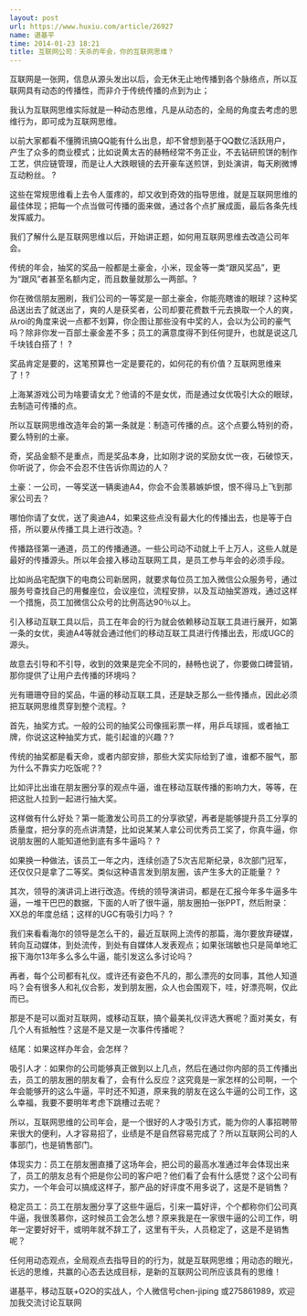 ```yaml
---
layout: post
url: https://www.huxiu.com/article/26927
name: 谌基平
time: 2014-01-23 18:21
title: 互联网公司：天杀的年会，你的互联网思维？
---
```

互联网是一张网，信息从源头发出以后，会无休无止地传播到各个脉络点，所以互联网具有动态的传播性，而非介于传统传播的点到为止；

我认为互联网思维实际就是一种动态思维，凡是从动态的，全局的角度去考虑的思维行为，即可成为互联网思维。

以前大家都看不懂腾讯搞QQ能有什么出息，却不曾想到基于QQ数亿活跃用户，产生了众多的商业模式；比如说黄太吉的赫畅经常不务正业，不去钻研煎饼的制作工艺，供应链管理，而是让人大跌眼镜的去开豪车送煎饼，到处演讲，每天刷微博互动粉丝。 ?

这些在常规思维看上去令人蛋疼的，却又收到奇效的指导思维，就是互联网思维的最佳体现；把每一个点当做可传播的面来做，通过各个点扩展成面，最后各条先线发挥威力。

我们了解什么是互联网思维以后，开始讲正题，如何用互联网思维去改造公司年会。

传统的年会，抽奖的奖品一般都是土豪金，小米，现金等一类“跟风奖品”，更为“跟风”者甚至名额内定，而且数量就那么一两部。?

你在微信朋友圈刷，我们公司的一等奖是一部土豪金，你能亮瞎谁的眼球？这种奖品送出去了就送出了，爽的人是获奖者，公司却要花费数千元去换取一个人的爽，从roi的角度来说一点都不划算，你企图让那些没有中奖的人，会以为公司的豪气吗？除非你发一百部土豪金差不多；员工的满意度得不到任何提升，也就是说这几千块钱白搭了！ ?

奖品肯定是要的，这笔预算也一定是要花的，如何花的有价值？互联网思维来了！?

上海某游戏公司为啥要请女尤？他请的不是女优，而是通过女优吸引大众的眼球，去制造可传播的点。

所以互联网思维改造年会的第一条就是：制造可传播的点。这个点要么特别的奇，要么特别的土豪。

奇，奖品金额不是重点，而是奖品本身，比如刚才说的奖励女优一夜，石破惊天，你听说了，你会不会忍不住告诉你周边的人？

土豪：一公司，一等奖送一辆奥迪A4，你会不会羡慕嫉妒恨，恨不得马上飞到那家公司去？

哪怕你请了女优，送了奥迪A4，如果这些点没有最大化的传播出去，也是等于白搭，所以要从传播工具上进行改造。?

传播路径第一通道，员工的传播通道。一些公司动不动就上千上万人，这些人就是最好的传播源头。所以年会接入移动互联网工具，是员工参与年会的必须手段。

比如尚品宅配旗下的电商公司新居网，就要求每位员工加入微信公众服务号，通过服务号查找自己的用餐座位，会议座位，流程安排，以及互动抽奖游戏，通过这样一个措施，员工加微信公众号的比例高达90％以上。

引入移动互联工具以后，员工在年会的行为就会依赖移动互联工具进行展开，如第一条的女优，奥迪A4等就会通过他们的移动互联工具进行传播出去，形成UGC的源头。

故意去引导和不引导，收到的效果是完全不同的，赫畅也说了，你要做口碑营销，那你提供了让用户去传播的环境吗？

光有珊珊夺目的奖品，牛逼的移动互联工具，还是缺乏那么一些传播点，因此必须把互联网思维贯穿到整个流程。?

首先，抽奖方式。一般的公司的抽奖公司像摇彩票一样，用乒乓球摇，或者抽工牌，你说这这种抽奖方式，能引起谁的兴趣？?

传统的抽奖都是看天命，或者内部安排，那些大奖实际给到了谁，谁都不服气，那为什么不靠实力吃饭呢？?

比如评比出谁在朋友圈分享的观点牛逼，谁在移动互联传播的影响力大，等等，在把这批人拉到一起进行抽大奖。

这样做有什么好处？第一能激发公司员工的分享欲望，再者是能够提升员工分享的质量度，把分享的亮点讲清楚，比如说某某人拿公司优秀员工奖了，你真牛逼，你说朋友圈的人能知道他到底有多牛逼吗？ ?

如果换一种做法，该员工一年之内，连续创造了5次吉尼斯纪录，8次部门冠军，还仅仅只是拿了二等奖。类似这种语言发到朋友圈，该产生多大的正能量？ ?

其次，领导的演讲词上进行改造。传统的领导演讲词，都是在汇报今年多牛逼多牛逼，一堆干巴巴的数据，下面的人听了很牛逼，朋友圈拍一张PPT，然后附录：XX总的年度总结；这样的UGC有吸引力吗？ ?

我们来看看海尔的领导是怎么干的，最近互联网上流传的那篇，海尔要放弃硬媒，转向互动媒体，到处流传，到处有自媒体人发表观点；如果张瑞敏也只是简单地汇报下海尔13年多么多么牛逼，能引发这么多讨论吗？

再者，每个公司都有礼仪。或许还有姿色不凡的，那么漂亮的女同事，其他人知道吗？会有很多人和礼仪合影，发到朋友圈，众人也会围观下，哇，好漂亮啊，仅此而已。

那是不是可以面对互联网，或移动互联，搞个最美礼仪评选大赛呢？面对美女，有几个人有抵触性？这是不是又是一次事件传播呢？

结尾：如果这样办年会，会怎样？

吸引人才：如果你的公司能够真正做到以上几点，然后在通过你内部的员工传播出去，员工的朋友圈的朋友看了，会有什么反应？这究竟是一家怎样的公司啊，一个年会能够开的这么牛逼，平时还不知道，原来我的朋友在这么牛逼的公司工作，这么幸福，我要不要明年考虑下跳槽过去呢？

所以，互联网思维的公司年会，是一个很好的人才吸引方式，能为你的人事招聘带来很大的便利，人才容易招了，业绩是不是自然容易完成了？所以互联网公司的人事部门，也是销售部门。

体现实力：员工在朋友圈直播了这场年会，把公司的最高水准通过年会体现出来了，员工的朋友总有个把是你公司的客户吧？他们看了会有什么感觉？这个公司有实力，一个年会可以搞成这样子，那产品的好评度不用多说了，这是不是销售？

稳定员工：员工在朋友圈分享了这些牛逼后，引来一篇好评，个个都称你们公司真牛逼，我很羡慕你，这时候员工会怎么想？原来我是在一家很牛逼的公司工作，明年一定要好好干，或明年就不辞工了，这里有干头，人员稳定了，这是不是销售呢？

任何用动态观点，全局观点去指导目的的行为，就是互联网思维；用动态的眼光，长远的思维，共赢的心态去达成目标，是新的互联网公司所应该具有的思维！

谌基平，移动互联+O2O的实战人，个人微信号chen-jiping 或275861989，欢迎加我交流讨论互联网

